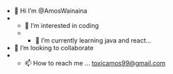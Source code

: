 - 👋 Hi I’m @AmosWainaina
- - 👀 I’m interested in coding
  -  - 🌱 I’m currently learning java and react...
- 💞️ I’m looking to collaborate
- - 📫 How to reach me ... toxicamos99@gmail.com

<!---
AmosWainaina/AmosWainaina is a ✨ special ✨ repository because its `README.md` (this file) appears on your GitHub profile.
You can click the Preview link to take a look at your changes.
--->
